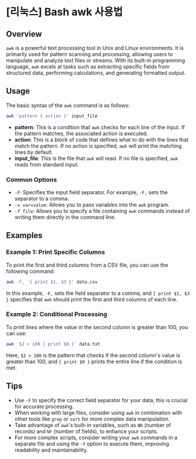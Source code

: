 # [리눅스] Bash awk 사용법

## Overview
`awk` is a powerful text processing tool in Unix and Linux environments. It is primarily used for pattern scanning and processing, allowing users to manipulate and analyze text files or streams. With its built-in programming language, `awk` excels at tasks such as extracting specific fields from structured data, performing calculations, and generating formatted output.

## Usage
The basic syntax of the `awk` command is as follows:

```bash
awk 'pattern { action }' input_file
```

- **pattern**: This is a condition that `awk` checks for each line of the input. If the pattern matches, the associated action is executed.
- **action**: This is a block of code that defines what to do with the lines that match the pattern. If no action is specified, `awk` will print the matching lines by default.
- **input_file**: This is the file that `awk` will read. If no file is specified, `awk` reads from standard input.

### Common Options
- `-F`: Specifies the input field separator. For example, `-F,` sets the separator to a comma.
- `-v var=value`: Allows you to pass variables into the `awk` program.
- `-f file`: Allows you to specify a file containing `awk` commands instead of writing them directly in the command line.

## Examples

### Example 1: Print Specific Columns
To print the first and third columns from a CSV file, you can use the following command:

```bash
awk -F, '{ print $1, $3 }' data.csv
```

In this example, `-F,` sets the field separator to a comma, and `{ print $1, $3 }` specifies that `awk` should print the first and third columns of each line.

### Example 2: Conditional Processing
To print lines where the value in the second column is greater than 100, you can use:

```bash
awk '$2 > 100 { print $0 }' data.txt
```

Here, `$2 > 100` is the pattern that checks if the second column's value is greater than 100, and `{ print $0 }` prints the entire line if the condition is met.

## Tips
- Use `-F` to specify the correct field separator for your data; this is crucial for accurate processing.
- When working with large files, consider using `awk` in combination with other tools like `grep` or `sort` for more complex data manipulation.
- Take advantage of `awk`'s built-in variables, such as `NR` (number of records) and `NF` (number of fields), to enhance your scripts.
- For more complex scripts, consider writing your `awk` commands in a separate file and using the `-f` option to execute them, improving readability and maintainability.